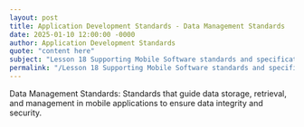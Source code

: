```yaml
---
layout: post
title: Application Development Standards - Data Management Standards
date: 2025-01-10 12:00:00 -0000
author: Application Development Standards
quote: "content here"
subject: "Lesson 18 Supporting Mobile Software standards and specifications"
permalink: "/Lesson 18 Supporting Mobile Software standards and specifications/Application Development Standards/Application Development Standards - Data Management Standards"
---
```


Data Management Standards: Standards that guide data storage, retrieval, and management in mobile applications to ensure data integrity and security.
